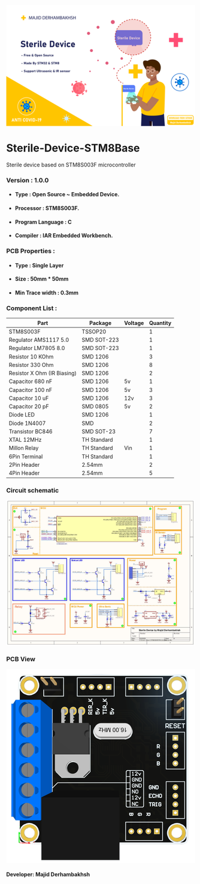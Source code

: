 ![BANNER](Banner.png)

# Sterile-Device-STM8Base
Sterile device based on STM8S003F microcontroller

### Version : 1.0.0

- #### Type : Open Source ~ Embedded Device.

- #### Processor : STM8S003F.

- #### Program Language : C

- #### Compiler : IAR Embedded Workbench.

### PCB Properties :

- #### Type : Single Layer

- #### Size : 50mm * 50mm

- #### Min Trace width : 0.3mm

### Component List :

Part | Package | Voltage | Quantity
------------ | ------------- | ------------- | -------------
STM8S003F | TSSOP20 | | 1
Regulator AMS1117 5.0 | SMD SOT-223 | | 1
Regulator LM7805 8.0 | SMD SOT-223 | | 1
Resistor 10 KOhm | SMD 1206 | | 3
Resistor 330 Ohm | SMD 1206 | | 8
Resistor X Ohm (IR Biasing) | SMD 1206 | | 2
Capacitor 680 nF | SMD 1206 | 5v | 1
Capacitor 100 nF | SMD 1206 | 5v | 3
Capacitor 10 uF | SMD 1206 | 12v | 3
Capacitor 20 pF | SMD 0805 | 5v | 2
Diode LED | SMD 1206 | | 1
Diode 1N4007 | SMD | | 2
Transistor BC846 | SMD SOT-23 | | 7
XTAL 12MHz | TH Standard | | 1
Millon Relay | TH Standard | Vin | 1
6Pin Terminal | TH Standard | | 1
2Pin Header | 2.54mm | | 2
4Pin Header | 2.54mm | | 5

### Circuit schematic

![SCHEMATIC](Schematic.jpg)

### PCB View

![PCBVIEW](PCB-PICTURE.png)

#### Developer: Majid Derhambakhsh
